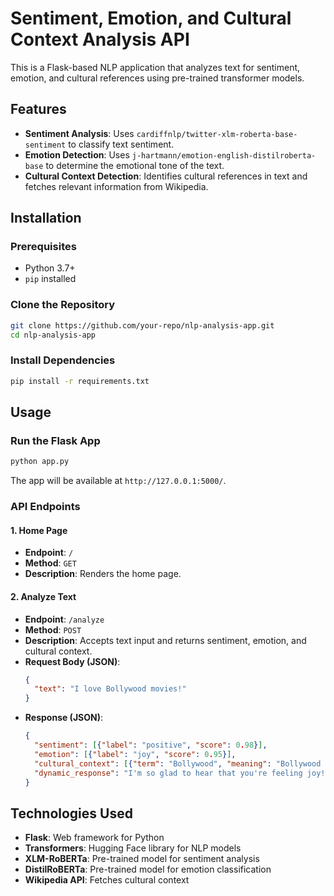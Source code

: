 # Sentiment, Emotion, and Cultural Context Analysis API

This is a Flask-based NLP application that analyzes text for sentiment, emotion, and cultural references using pre-trained transformer models.

## Features
- **Sentiment Analysis**: Uses `cardiffnlp/twitter-xlm-roberta-base-sentiment` to classify text sentiment.
- **Emotion Detection**: Uses `j-hartmann/emotion-english-distilroberta-base` to determine the emotional tone of the text.
- **Cultural Context Detection**: Identifies cultural references in text and fetches relevant information from Wikipedia.

## Installation

### Prerequisites
- Python 3.7+
- `pip` installed

### Clone the Repository
```bash
git clone https://github.com/your-repo/nlp-analysis-app.git
cd nlp-analysis-app
```

### Install Dependencies
```bash
pip install -r requirements.txt
```

## Usage

### Run the Flask App
```bash
python app.py
```
The app will be available at `http://127.0.0.1:5000/`.

### API Endpoints
#### 1. Home Page
- **Endpoint**: `/`
- **Method**: `GET`
- **Description**: Renders the home page.

#### 2. Analyze Text
- **Endpoint**: `/analyze`
- **Method**: `POST`
- **Description**: Accepts text input and returns sentiment, emotion, and cultural context.
- **Request Body (JSON)**:
  ```json
  {
    "text": "I love Bollywood movies!"
  }
  ```
- **Response (JSON)**:
  ```json
  {
    "sentiment": [{"label": "positive", "score": 0.98}],
    "emotion": [{"label": "joy", "score": 0.95}],
    "cultural_context": [{"term": "Bollywood", "meaning": "Bollywood is the Hindi-language film industry based in Mumbai, India."}],
    "dynamic_response": "I'm so glad to hear that you're feeling joy! Keep it up!"
  }
  ```

## Technologies Used
- **Flask**: Web framework for Python
- **Transformers**: Hugging Face library for NLP models
- **XLM-RoBERTa**: Pre-trained model for sentiment analysis
- **DistilRoBERTa**: Pre-trained model for emotion classification
- **Wikipedia API**: Fetches cultural context


